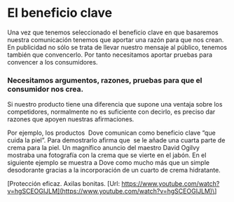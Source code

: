 # El beneficio clave

Una vez que tenemos seleccionado el beneficio clave en que basaremos nuestra comunicación tenemos que aportar una razón para que nos crean. En publicidad no sólo se trata de llevar nuestro mensaje al público, tenemos también que convencerlo. Por tanto necesitamos aportar pruebas para convencer a los consumidores.

### Necesitamos argumentos, razones, pruebas para que el consumidor nos crea.

Si nuestro producto tiene una diferencia que supone una ventaja sobre los competidores, normalmente no es suficiente con decirlo, es preciso dar razones que apoyen nuestras afirmaciones.

Por ejemplo, los productos  Dove comunican como beneficio clave “que cuida la piel”. Para demostrarlo afirma que  se le añade una cuarta parte de crema para la piel. Un magnífico anuncio del maestro David Ogilvy mostraba una fotografía con la crema que se vierte en el jabón. En el siguiente ejemplo se muestra a Dove como mucho más que un simple desodorante gracias a la incorporación de un cuarto de crema hidratante.

\[Protección eficaz. Axilas bonitas. [Url: https://www.youtube.com/watch?v=hgSCEOGIJLM](https://www.youtube.com/watch?v=hgSCEOGIJLM)\]